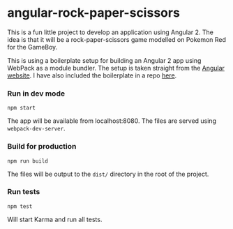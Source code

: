 # angular-rock-paper-scissors

This is a fun little project to develop an application using Angular 2.
The idea is that it will be a rock-paper-scissors game modelled on Pokemon Red for the GameBoy.

This is using a boilerplate setup for building an Angular 2 app using WebPack as a module bundler.
The setup is taken straight from the [Angular website](https://angular.io/docs/ts/latest/guide/webpack.html).
I have also included the boilerplate in a repo [here](https://github.com/theRealRobG/angular-webpack-boilerplate).

### Run in dev mode
```
npm start
```
The app will be available from localhost:8080.
The files are served using `webpack-dev-server`.

### Build for production
```
npm run build
```
The files will be output to the `dist/` directory in the root of the project.

### Run tests
```
npm test
```
Will start Karma and run all tests.